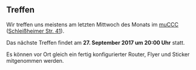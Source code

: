 ## Treffen

Wir treffen uns meistens am letzten Mittwoch des Monats im [muCCC](http://muc.ccc.de) ([Schleißheimer Str. 41](http://osm.org/go/0JAf0IVLh?node=2012031859)).

Das nächste Treffen findet am **27. September 2017 um 20:00 Uhr** statt.

Es können vor Ort gleich ein fertig konfigurierter Router, Flyer und Sticker mitgenommen werden.
